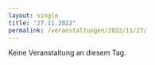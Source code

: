 ```yaml
---
layout: single
title: "27.11.2022"
permalink: /veranstaltungen/2022/11/27/
---
```


Keine Veranstaltung an diesem Tag.
